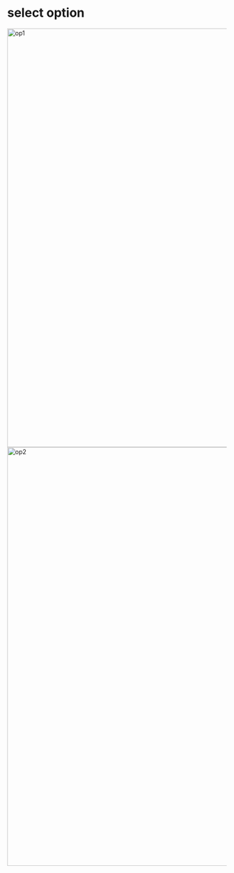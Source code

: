 # select option
<img width="960" alt="op1" src="https://user-images.githubusercontent.com/59719836/154551924-1ff8438d-deea-44a6-97d0-7d48c66967da.png">

<img width="960" alt="op2" src="https://user-images.githubusercontent.com/59719836/154552346-5c41618b-5d9d-42c0-a968-0afe4a8730e5.png">

